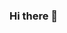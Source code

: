 ### Hi there 👋

<!--
**JoelAPL/JoelAPL** is a ✨ _special_ ✨ repository because its `README.md` (this file) appears on your GitHub profile.

const Joel = {
  pronouns: "he" | "hin",
  code: [HTML, CSS, Javascript, PHP, MYSQL],
  tools: [Materialize, Bootstrap, Node, phpMyAdmin, jQuery, datatables, Select2, Git ],
}



Here are some ideas to get you started:

- 🔭 I’m currently working on ...
- 🌱 I’m currently learning ...
- 👯 I’m looking to collaborate on ...
- 🤔 I’m looking for help with ...
- 💬 Ask me about ...
- 📫 How to reach me: ...
- 😄 Pronouns: ...
- ⚡ Fun fact: ...
-->
